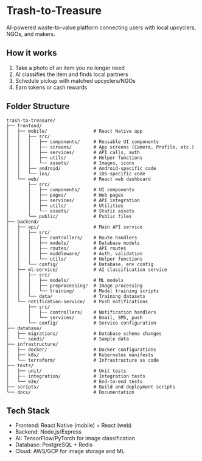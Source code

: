 # Trash-to-Treasure

AI-powered waste-to-value platform connecting users with local upcyclers, NGOs, and makers.

## How it works
1. Take a photo of an item you no longer need
2. AI classifies the item and finds local partners
3. Schedule pickup with matched upcyclers/NGOs
4. Earn tokens or cash rewards

## Folder Structure

```
trash-to-treasure/
├── frontend/
│   ├── mobile/                 # React Native app
│   │   ├── src/
│   │   │   ├── components/     # Reusable UI components
│   │   │   ├── screens/        # App screens (Camera, Profile, etc.)
│   │   │   ├── services/       # API calls, auth
│   │   │   ├── utils/          # Helper functions
│   │   │   └── assets/         # Images, icons
│   │   ├── android/            # Android-specific code
│   │   └── ios/                # iOS-specific code
│   └── web/                    # React web dashboard
│       ├── src/
│       │   ├── components/     # UI components
│       │   ├── pages/          # Web pages
│       │   ├── services/       # API integration
│       │   ├── utils/          # Utilities
│       │   └── assets/         # Static assets
│       └── public/             # Public files
├── backend/
│   ├── api/                    # Main API service
│   │   ├── src/
│   │   │   ├── controllers/    # Route handlers
│   │   │   ├── models/         # Database models
│   │   │   ├── routes/         # API routes
│   │   │   ├── middleware/     # Auth, validation
│   │   │   └── utils/          # Helper functions
│   │   └── config/             # Database, env config
│   ├── ml-service/             # AI classification service
│   │   ├── src/
│   │   │   ├── models/         # ML models
│   │   │   ├── preprocessing/  # Image processing
│   │   │   └── training/       # Model training scripts
│   │   └── data/               # Training datasets
│   └── notification-service/   # Push notifications
│       ├── src/
│       │   ├── controllers/    # Notification handlers
│       │   └── services/       # Email, SMS, push
│       └── config/             # Service configuration
├── database/
│   ├── migrations/             # Database schema changes
│   └── seeds/                  # Sample data
├── infrastructure/
│   ├── docker/                 # Docker configurations
│   ├── k8s/                    # Kubernetes manifests
│   └── terraform/              # Infrastructure as code
├── tests/
│   ├── unit/                   # Unit tests
│   ├── integration/            # Integration tests
│   └── e2e/                    # End-to-end tests
├── scripts/                    # Build and deployment scripts
└── docs/                       # Documentation
```

## Tech Stack
- Frontend: React Native (mobile) + React (web)
- Backend: Node.js/Express
- AI: TensorFlow/PyTorch for image classification
- Database: PostgreSQL + Redis
- Cloud: AWS/GCP for image storage and ML